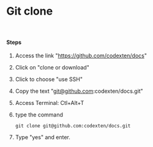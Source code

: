 # Git clone

​	

#### **Steps**

1. Access the link "https://github.com/codexten/docs"

2. Click on "clone or download"

3. Click to choose "use SSH"

4. Copy the text "git@github.com:codexten/docs.git"

5. Access Terminal: Ctl+Alt+T

6. type the command 

   ```
   git clone git@github.com:codexten/docs.git
   ```

7. Type "yes" and enter.

   

